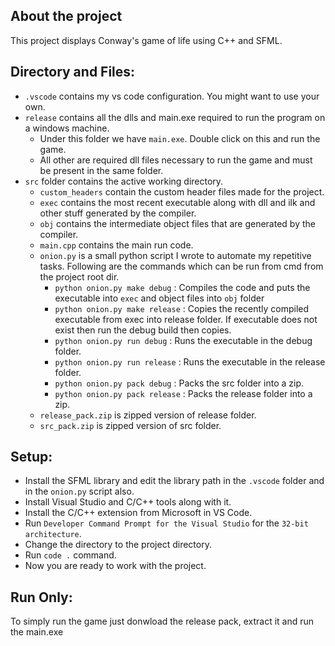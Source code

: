 ## About the project
This project displays Conway's game of life using C++ and SFML.

## Directory and Files:
- `.vscode` contains my vs code configuration. You might want to use your own.
- `release` contains all the dlls and main.exe required to run the program on a windows machine.
  - Under this folder we have `main.exe`. Double click on this and run the game.
  - All other are required dll files necessary to run the game and must be present in the same folder.
- `src` folder contains the active working directory.
  - `custom_headers` contain the custom header files made for the project.
  - `exec` contains the most recent executable along with dll and ilk and other stuff generated by the compiler.
  - `obj` contains the intermediate object files that are generated by the compiler.
  - `main.cpp` contains the main run code.
  - `onion.py` is a small python script I wrote to automate my repetitive tasks. Following are the commands which can be run from cmd from the project root dir.
    - `python onion.py make debug` : Compiles the code and puts the executable into `exec` and object files into `obj` folder
    - `python onion.py make release` : Copies the recently compiled executable from exec into release folder. If executable does not exist then run the debug build then copies. 
    - `python onion.py run debug` : Runs the executable in the debug folder.
    - `python onion.py run release` : Runs the executable in the release folder.
    - `python onion.py pack debug` : Packs the src folder into a zip. 
    - `python onion.py pack release` : Packs the release folder into a zip. 
  - `release_pack.zip` is zipped version of release folder.
  - `src_pack.zip` is zipped version of src folder.

## Setup:
  - Install the SFML library and edit the library path in the `.vscode` folder and in the `onion.py` script also.
  - Install Visual Studio and C/C++ tools along with it.
  - Install the C/C++ extension from Microsoft in VS Code.
  - Run `Developer Command Prompt for the Visual Studio` for the `32-bit architecture`.
  - Change the directory to the project directory.
  - Run `code .` command.
  - Now you are ready to work with the project.

## Run Only:
To simply run the game just donwload the release pack, extract it and run the main.exe

